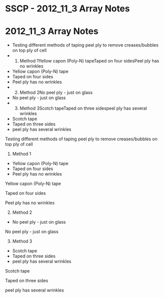 # SSCP - 2012_11_3 Array Notes

# 2012_11_3 Array Notes

* Testing different methods of taping peel ply to remove creases/bubbles on top ply of cell
* 1) Method 1Yellow capon (Poly-N) tapeTaped on four sidesPeel ply has no wrinkles
* Yellow capon (Poly-N) tape
* Taped on four sides
* Peel ply has no wrinkles
* 2) Method 2No peel ply - just on glass
* No peel ply - just on glass
* 3) Method 3Scotch tapeTaped on three sidespeel ply has several wrinkles
* Scotch tape
* Taped on three sides
* peel ply has several wrinkles

Testing different methods of taping peel ply to remove creases/bubbles on top ply of cell

1) Method 1

* Yellow capon (Poly-N) tape
* Taped on four sides
* Peel ply has no wrinkles

Yellow capon (Poly-N) tape

Taped on four sides

Peel ply has no wrinkles

2) Method 2

* No peel ply - just on glass

No peel ply - just on glass

3) Method 3

* Scotch tape
* Taped on three sides
* peel ply has several wrinkles

Scotch tape

Taped on three sides

peel ply has several wrinkles

